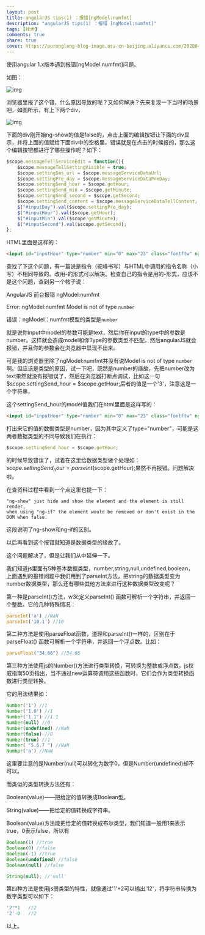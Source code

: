 ```yaml
---
layout: post
title: angularJS tips(1) ：报错[ngModel:numfmt]
description: "angularJS tips(1) ：报错 [ngModel:numfmt]"
tags: [技术]
comments: true
share: true
cover: https://puronglong-blog-image.oss-cn-beijing.aliyuncs.com/20200420163837.png
---
```


使用angular 1.x版本遇到报错[ngModel:numfmt]问题。

<!-- more -->

如图：

![img](https://puronglong-blog-image.oss-cn-beijing.aliyuncs.com/20200420163759.png)

浏览器里报了这个错，什么原因导致的呢？又如何解决？先来复现一下当时的场景吧，如图所示，有上下两个div，

![img](https://puronglong-blog-image.oss-cn-beijing.aliyuncs.com/20200420163808.png)

下面的div刚开始ng-show的值是false的，点击上面的编辑按钮让下面的div显示，并将上面的值赋给下面div中的空格里，错误就是在点击的时候报的，那么这个编辑按钮都进行了哪些操作呢？如下：

```js
$scope.messageTellServiceEdit = function(){
    $scope.messageTellSettingVisible = true;
    $scope.settingSms_url = $scope.messageServiceDataUrl;
    $scope.settingPre_day = $scope.messageServiceDataPreDay;
    $scope.settingSend_hour = $scope.getHour;
    $scope.settingSend_min = $scope.getMinute;
    $scope.settingSend_second = $scope.getSecond;
    $scope.settingSend_content = $scope.messageServiceDataTellContent;
    $("#inputDay").val($scope.settingPre_day);
    $("#inputHour").val($scope.getHour);
    $("#inputMin").val($scope.getMinute);
    $("#inputSecond").val($scope.getSecond);
};
```

HTML里面是这样的：

```html
<input id="inputHour" type="number" min="0" max="23" class="fontftw" ng-model="settingSend_hour" style="margin-right:5px;width:39px;height:35px;border:1px solid #a3caf4;font-size:15px;"><span>时</span>
```

查找了下这个问题，有一篇说是指令（驼峰书写）与HTML中调用的指令名称（小写）不相同导致的。改用-的形式可以解决。检查自己的指令是用的-形式，应该不是这个问题，查到另一个帖子说：

AngularJS 前台报错 ngModel:numfmt

Error: ngModel:numfmt Model is not of type `number`

错误：ngModel：numfmt模型的类型是`number`

就是说你input中model的参数可能是text，然后你在input的type中的参数是number。这样就会造成model和你Type的参数类型不匹配，然后angularJS就会报错，并且你的参数会在浏览器中显现不出来。

可是我的浏览器里除了ngModel:numfmt并没有说Model is not of type `number`啊。但应该是类型的原因，试一下吧，既然是number的缘故，先把number改为text果然就没有报错误了，然后在浏览器打断点调试，比如这一句$scope.settingSend_hour = $scope.getHour;后者的值是一个'3'，注意这是一个字符串，

这个settingSend_hour的model值我们在html里面是这样写的：

```html
<input id="inputHour" type="number" min="0" max="23" class="fontftw" ng-model="settingSend_hour" style="margin-right:5px;width:39px;height:35px;border:1px solid #a3caf4;font-size:15px;"><span>时</span>
```

打出来它的值的数据类型是number，因为其中定义了type="number"，可能是这两者数据类型的不同导致我们在执行：

```js
$scope.settingSend_hour = $scope.getHour;
```
的时候导致错误了，试着在这里给数据类型做个处理如：$scope.settingSend_hour = parseInt($scope.getHour);果然不再报错。问题解决啦。

在查资料过程中看到一个点这里也提一下：

```
"ng-show" just hide and show the element and the element is still render,
when using "ng-if" the element would be removed or don't exist in the DOM when false.
```

这段说明了ng-show和ng-if的区别。

以后再看到这个报错就知道是数据类型的缘故了。

这个问题解决了，但是让我们从中延伸一下。

我们知道js里面有5种基本数据类型，number,string,null,undefined,boolean，上面遇到的报错问题中我们用到了parseInt方法，把string的数据类型变为number数据类型，那么还有哪些其他方法来进行这种数据类型改变呢？

第一种是parseInt()方法，w3c定义parseInt() 函数可解析一个字符串，并返回一个整数。它的几种特殊情况：

```js
parseInt('a') //NaN
parseInt('10.1') //10
```

第二种方法是使用parseFloat函数，道理和parseInt()一样的，区别在于parseFloat() 函数可解析一个字符串，并返回一个浮点数。比如：

```js
parseFloat("34.66") //34.66
```

第三种方法使用js的Number()方法进行类型转换，可转换为整数或浮点数。js权威指南50页指出，当不通过new运算符调用这些函数时，它们会作为类型转换函数进行类型转换。

它的用法结果如：

```js
Number('1') //1
Number('1.0') //1
Number('1.1') //1.1
Number(null) //0
Number(undefined) //NaN
Number(false) //0
Number(true) //1
Number( "5.6.7 ") //NaN
Number('a') //NaN
```

这里要注意的是Number(null)可以转化为数字0，但是Number(undefined)却不可以。

而类似的类型转换方法还有：

Boolean(value)——把给定的值转换成Boolean型。

String(value)——把给定的值转换成字符串。

Boolean(value)方法能把给定的值转换成布尔类型，我们知道一般用1来表示true，0表示false，所以有

```js
Boolean(1) //true
Boolean(0) //false
Boolean(-1) //true
Boolean(undefined) //false
Boolean(null) //false

String(null); //'null'
```

第四种方法是使用js弱类型的特性，就像通过'1'+2可以输出'12'，将字符串转换为数字类型可以如下：

```js
'2'*1   //2
'2'-0   //2
```

以上。